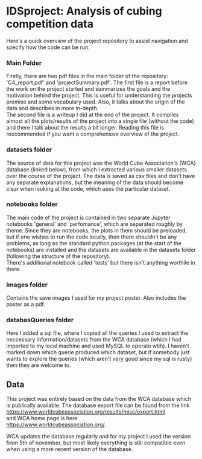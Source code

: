 # IDSproject: Analysis of cubing competition data

Here's a quick overview of the project repository to assist navigation and specify how the code can be run.

### Main Folder
Firstly, there are two pdf files in the main folder of the repository: 'C4_report.pdf' and 'projectSummary.pdf'.
The first file is a report before the work on the project started and summarizes the goals and the motivation behind the project.
This is useful for understanding the projects premise and some vocabulary used. Also, it talks about the
origin of the data and describes in more in-depth.
<br>
The second file is a writeup
I did at the end of the project. It compiles almost all the plots/results of the project into a single file
(without the code) and there I talk about the results a bit longer. Reading this file is reccommended if you
want a comprehensive overview of the project.

### datasets folder
The source of data for this project was the World Cube Association's (WCA) database (linked below),
from which I extracted various smaller datasets over the course of the project. The data is saved as csv files
and don't have any separate explanations, but the meaning of the data should become clear when looking at the code,
which uses the particular dataset.

### notebooks folder
The main code of the project is contained in two separate Jupyter notebooks 'general' and 'perfomance', which
are separated roughly by theme. Since they are notebooks, the plots in them should be preloaded, but if one wishes
to run the code locally, then there shouldn't be any problems, as long as the standard python packages (at the start
of the notebooks) are installed and the datasets are available in the datasets folder (following the structure of the
 repository).
<br> There's additional notebook called 'tests' but there isn't anything worthile in there.

### images folder
Contains the save images I used for my project poster. Also includes the poster as a pdf.

### databasQueries folder
Here I added a sql file, where I copied all the queries I used to extract the neccessary information/datasets
from the WCA database (which I had imported to my local machine and used MySQL to operate wtih). I haven't marked down
which querie produced which dataset, but if somebody just wants to explore the queries (which aren't very good since my sql is rusty)
then they are welcome to.

## Data
This project was entirely based on the data from the WCA database which is publically available. The database export
file can be found from the link<br>
https://www.worldcubeassociation.org/results/misc/export.html
<br>
and WCA home page is here <br>
https://www.worldcubeassociation.org/. <br>

WCA updates the database regularly and for my project I used the version from 5th of november,
 but most likely everything is still compatible even when using a more recent version of the database. 


